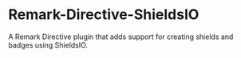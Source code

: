 # Remark-Directive-ShieldsIO
A Remark Directive plugin that adds support for creating shields and badges using ShieldsIO.
